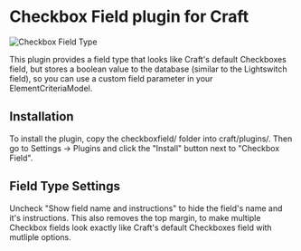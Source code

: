 # Checkbox Field plugin for Craft

![Checkbox Field Type](https://github.com/carlcs/craft-assetmetadata/blob/master/checkboxfield.png)

This plugin provides a field type that looks like Craft's default Checkboxes field, but stores a boolean value to the database (similar to the Lightswitch field), so you can use a custom field parameter in your ElementCriteriaModel.

## Installation

To install the plugin, copy the checkboxfield/ folder into craft/plugins/. Then go to Settings → Plugins and click the "Install" button next to "Checkbox Field".

## Field Type Settings

Uncheck "Show field name and instructions" to hide the field's name and it's instructions. This also removes the top margin, to make multiple Checkbox fields look exactly like Craft's default Checkboxes field with mutliple options.
